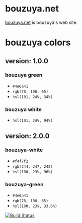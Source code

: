 # bouzuya.net

[bouzuya.net](http://bouzuya.net/) is bouzuya's web site.

# bouzuya colors

## version: 1.0.0

### bouzuya green

- `#4e6a41`
- `rgb(78, 106, 65)`
- `hsl(101, 24%, 34%)`

### bouzuya white

- `hsl(101, 24%, 94%)`

## version: 2.0.0

### bouzuya-white

- `#f4f7f2`
- `rgb(244, 247, 242)`
- `hsl(100, 23%, 96%)`

### bouzuya-green

- `#4e6a41`
- `rgb(78, 106, 65)`
- `hsl(100, 23%, 33.6%)`


[![Build Status](https://travis-ci.org/bouzuya/bouzuya.net.svg)](https://travis-ci.org/bouzuya/bouzuya.net)
